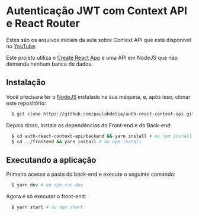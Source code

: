 # Autenticação JWT com Context API e React Router

Estes são os arquivos iniciais da aula sobre Context API que está disponível no [YouTube](https://youtu.be/AClyxTbfI08).

Este projeto utiliza o [Create React App](https://github.com/facebook/create-react-app) e uma API em NodeJS que não demanda nenhum banco de dados.

## Instalação

Você precisará ter o [NodeJS](https://nodejs.org) instalado na sua máquina, e, após isso, clonar este repositório:

```sh
  $ git clone https://github.com/paulohdelia/auth-react-context-api.git
```

Depois disso, instale as dependências do Front-end e do Back-end:

```sh
  $ cd auth-react-context-api/backend && yarn install # ou npm install
  $ cd ../frontend && yarn install # ou npm install
```

## Executando a aplicação

Primeiro acesse a pasta do back-end e execute o seguinte comando:

```sh
  $ yarn dev # ou npm run dev
```

Agora é só executar o front-end:

```sh
  $ yarn start # ou npm start
```
